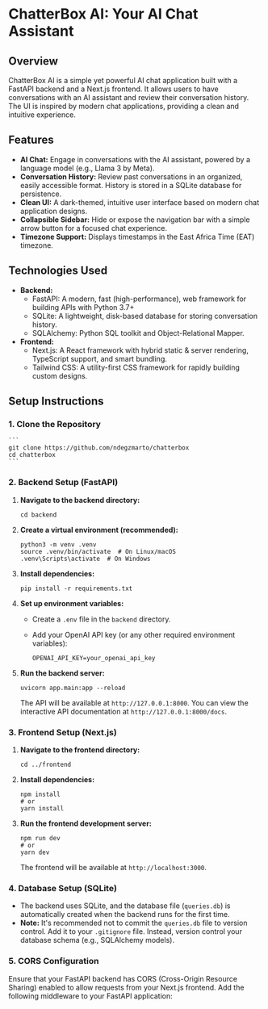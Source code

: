 # ChatterBox AI: Your AI Chat Assistant

## Overview

ChatterBox AI is a simple yet powerful AI chat application built with a FastAPI backend and a Next.js frontend. It allows users to have conversations with an AI assistant and review their conversation history.  The UI is inspired by modern chat applications, providing a clean and intuitive experience.

## Features

-   **AI Chat:**  Engage in conversations with the AI assistant, powered by a language model (e.g., Llama 3 by Meta).
-   **Conversation History:** Review past conversations in an organized, easily accessible format.  History is stored in a SQLite database for persistence.
-   **Clean UI:**  A dark-themed, intuitive user interface based on modern chat application designs.
-   **Collapsible Sidebar:**  Hide or expose the navigation bar with a simple arrow button for a focused chat experience.
-   **Timezone Support:** Displays timestamps in the East Africa Time (EAT) timezone.

## Technologies Used

-   **Backend:**
    -   FastAPI:  A modern, fast (high-performance), web framework for building APIs with Python 3.7+
    -   SQLite:  A lightweight, disk-based database for storing conversation history.
    -   SQLAlchemy:  Python SQL toolkit and Object-Relational Mapper.
-   **Frontend:**
    -   Next.js:  A React framework with hybrid static & server rendering, TypeScript support, and smart bundling.
    -   Tailwind CSS:  A utility-first CSS framework for rapidly building custom designs.

## Setup Instructions

### 1. Clone the Repository

	```
	git clone https://github.com/ndegzmarto/chatterbox
 	cd chatterbox
	```


### 2. Backend Setup (FastAPI)

1.  **Navigate to the backend directory:**

    ```
    cd backend
    ```
2.  **Create a virtual environment (recommended):**

    ```
    python3 -m venv .venv
    source .venv/bin/activate  # On Linux/macOS
    .venv\Scripts\activate  # On Windows
    ```
3.  **Install dependencies:**

    ```
    pip install -r requirements.txt
    ```
4.  **Set up environment variables:**

    -   Create a `.env` file in the `backend` directory.
    -   Add your OpenAI API key (or any other required environment variables):

        ```
        OPENAI_API_KEY=your_openai_api_key
        ```
5.  **Run the backend server:**

    ```
    uvicorn app.main:app --reload
    ```

    The API will be available at `http://127.0.0.1:8000`.  You can view the interactive API documentation at `http://127.0.0.1:8000/docs`.

### 3. Frontend Setup (Next.js)

1.  **Navigate to the frontend directory:**

    ```
    cd ../frontend
    ```
2.  **Install dependencies:**

    ```
    npm install
    # or
    yarn install
    ```
3.  **Run the frontend development server:**

    ```
    npm run dev
    # or
    yarn dev
    ```

    The frontend will be available at `http://localhost:3000`.

### 4. Database Setup (SQLite)

-   The backend uses SQLite, and the database file (`queries.db`) is automatically created when the backend runs for the first time.
-   **Note:** It's recommended not to commit the `queries.db` file to version control. Add it to your `.gitignore` file.  Instead, version control your database schema (e.g., SQLAlchemy models).

### 5. CORS Configuration

Ensure that your FastAPI backend has CORS (Cross-Origin Resource Sharing) enabled to allow requests from your Next.js frontend.  Add the following middleware to your FastAPI application:

